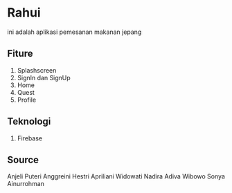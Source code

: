 # Rahui
ini adalah aplikasi pemesanan makanan jepang

## Fiture
1. Splashscreen
2. SignIn dan SignUp
3. Home
4. Quest
5. Profile

## Teknologi
1. Firebase

## Source
Anjeli Puteri Anggreini
Hestri Apriliani Widowati
Nadira Adiva Wibowo
Sonya Ainurrohman
